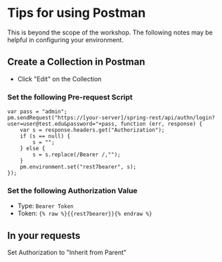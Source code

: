 # Tips for using Postman
This is beyond the scope of the workshop.  The following notes may be helpful in configuring your environment.

## Create a Collection in Postman
- Click "Edit" on the Collection

### Set the following Pre-request Script

```
var pass = "admin";
pm.sendRequest("https://[your-server]/spring-rest/api/authn/login?user=user@test.edu&password="+pass, function (err, response) {
    var s = response.headers.get("Authorization");
    if (s == null) {
        s = "";
    } else {
        s = s.replace(/Bearer /,"");
    }
    pm.environment.set("rest7bearer", s);
});
```

### Set the following Authorization Value

- Type: `Bearer Token`
- Token: `{% raw %}{{rest7bearer}}{% endraw %}`

## In your requests

Set Authorization to "Inherit from Parent"
